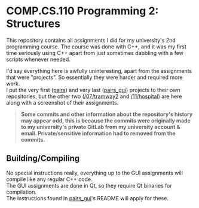 # COMP.CS.110 Programming 2: Structures
This repository contains all assignments I did for my university's 2nd programming course. The course was done with C++, and it was my first time seriously using C++ apart from just sometimes dabbling with a few scripts whenever needed.

I'd say everything here is awfully uninteresting, apart from the assignments that were "projects". So essentially they were harder and required more work.  
I put the very first ([pairs](https://github.com/0x464e/pairs)) and very last ([pairs_gui](https://github.com/0x464e/pairs_gui)) projects to their own repositories, but the other two ([/07/tramway2](https://github.com/0x464e/comp-cs-110/tree/master/07/tramway2) and [/11/hospital](https://github.com/0x464e/comp-cs-110/tree/master/11/hospital)) are here along with a screenshot of their assignments.

>**Some commits and other information about the repository's history may appear odd, this is because the commits were originally made to my university's private GitLab from my university account & email. Private/sensitive information had to removed from the commits.**

## Building/Compiling
No special instructions really, everything up to the GUI assignments will compile like any regular C++ code.  
The GUI assignments are done in Qt, so they require Qt binaries for compilation.  
The instructions found in [pairs_gui](https://github.com/0x464e/pairs_gui)'s README will apply for these.
